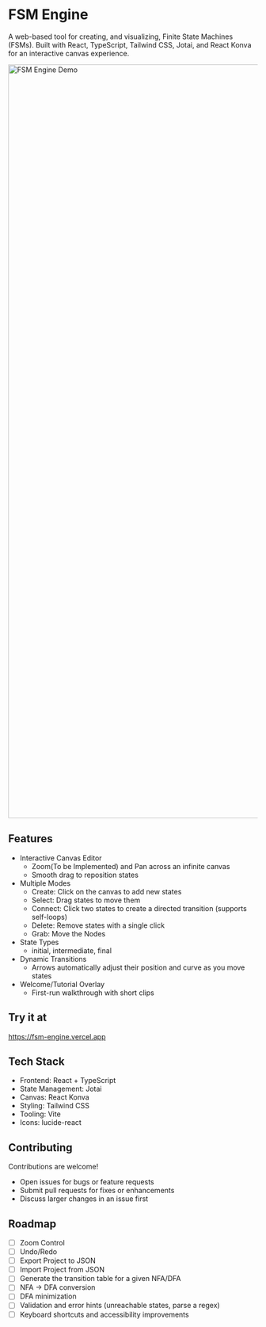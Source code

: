 # FSM Engine

A web-based tool for creating, and visualizing, Finite State Machines (FSMs). Built with React, TypeScript, Tailwind CSS, Jotai, and React Konva for an interactive canvas experience.

<img width="2770" height="1522" alt="FSM Engine Demo" src="https://github.com/user-attachments/assets/8ebd2706-f122-41ce-84ed-8d0ec04c0c74" />

## Features

- Interactive Canvas Editor
  - Zoom(To be Implemented) and Pan across an infinite canvas
  - Smooth drag to reposition states
- Multiple Modes
  - Create: Click on the canvas to add new states
  - Select: Drag states to move them
  - Connect: Click two states to create a directed transition (supports self-loops)
  - Delete: Remove states with a single click
  - Grab: Move the Nodes
- State Types
  - initial, intermediate, final
- Dynamic Transitions
  - Arrows automatically adjust their position and curve as you move states
- Welcome/Tutorial Overlay
  - First-run walkthrough with short clips

## Try it at
https://fsm-engine.vercel.app

## Tech Stack

- Frontend: React + TypeScript
- State Management: Jotai
- Canvas: React Konva
- Styling: Tailwind CSS
- Tooling: Vite
- Icons: lucide-react

## Contributing

Contributions are welcome!
- Open issues for bugs or feature requests
- Submit pull requests for fixes or enhancements
- Discuss larger changes in an issue first

## Roadmap
- [ ] Zoom Control
- [ ] Undo/Redo
- [ ] Export Project to JSON
- [ ] Import Project from JSON
- [ ] Generate the transition table for a given NFA/DFA
- [ ] NFA → DFA conversion
- [ ] DFA minimization
- [ ] Validation and error hints (unreachable states, parse a regex)
- [ ] Keyboard shortcuts and accessibility improvements
